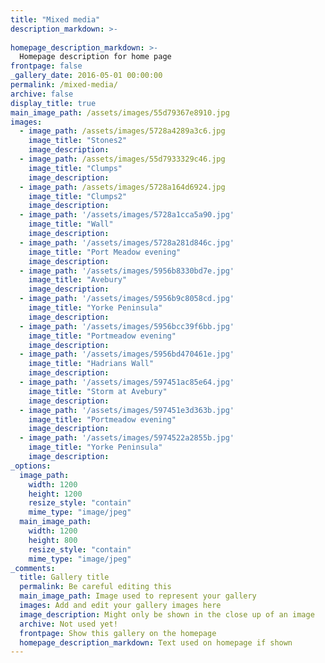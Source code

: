 ```yaml
---
title: "Mixed media"
description_markdown: >-
  
homepage_description_markdown: >-
  Homepage description for home page
frontpage: false
_gallery_date: 2016-05-01 00:00:00
permalink: /mixed-media/
archive: false
display_title: true
main_image_path: /assets/images/55d79367e8910.jpg
images:
  - image_path: /assets/images/5728a4289a3c6.jpg
    image_title: "Stones2"
    image_description: 
  - image_path: /assets/images/55d7933329c46.jpg
    image_title: "Clumps"
    image_description: 
  - image_path: /assets/images/5728a164d6924.jpg
    image_title: "Clumps2"
    image_description: 
  - image_path: '/assets/images/5728a1cca5a90.jpg'
    image_title: "Wall"
    image_description: 
  - image_path: '/assets/images/5728a281d846c.jpg'
    image_title: "Port Meadow evening"
    image_description: 
  - image_path: '/assets/images/5956b8330bd7e.jpg'
    image_title: "Avebury"
    image_description: 
  - image_path: '/assets/images/5956b9c8058cd.jpg'
    image_title: "Yorke Peninsula"
    image_description: 
  - image_path: '/assets/images/5956bcc39f6bb.jpg'
    image_title: "Portmeadow evening"
    image_description: 
  - image_path: '/assets/images/5956bd470461e.jpg'
    image_title: "Hadrians Wall"
    image_description: 
  - image_path: '/assets/images/597451ac85e64.jpg'
    image_title: "Storm at Avebury"
    image_description: 
  - image_path: '/assets/images/597451e3d363b.jpg'
    image_title: "Portmeadow evening"
    image_description:
  - image_path: '/assets/images/5974522a2855b.jpg'
    image_title: "Yorke Peninsula"
    image_description: 
_options:
  image_path:
    width: 1200
    height: 1200
    resize_style: "contain"
    mime_type: "image/jpeg"
  main_image_path:
    width: 1200
    height: 800
    resize_style: "contain"
    mime_type: "image/jpeg"
_comments:
  title: Gallery title
  permalink: Be careful editing this
  main_image_path: Image used to represent your gallery
  images: Add and edit your gallery images here
  image_description: Might only be shown in the close up of an image
  archive: Not used yet!
  frontpage: Show this gallery on the homepage
  homepage_description_markdown: Text used on homepage if shown
---
```

